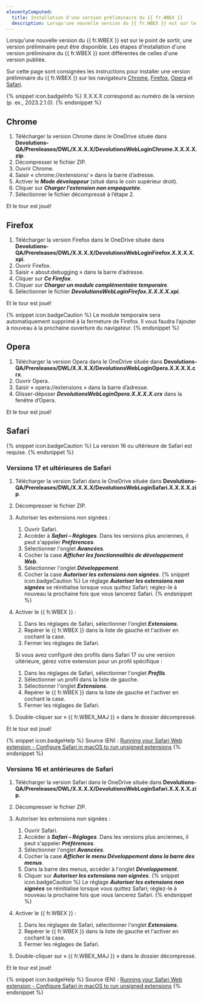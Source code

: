 ```yaml
---
eleventyComputed:
  title: Installation d'une version préliminaire du {{ fr.WBEX }}
  description: Lorsqu'une nouvelle version du {{ fr.WBEX }} est sur le point de sortir, une version préliminaire peut être disponible. Les étapes d'installation d'une version préliminaire de {{ fr.WBEX }} sont différentes de celles d'une version publiée.
---
```

Lorsqu'une nouvelle version du {{ fr.WBEX }} est sur le point de sortir, une version préliminaire peut être disponible. Les étapes d'installation d'une version préliminaire du {{ fr.WBEX }} sont différentes de celles d'une version publiée.

Sur cette page sont consignées les instructions pour installer une version préliminaire du {{ fr.WBEX }} sur les navigateurs [Chrome](#chrome), [Firefox](#firefox), [Opera](#opera) et [Safari](#safari).

{% snippet icon.badgeInfo %} 
X.X.X.X correspond au numéro de la version (p. ex., 2023.2.1.0).
{% endsnippet %}
 
## Chrome 

1. Télécharger la version Chrome dans le OneDrive située dans **Devolutions-QA/Prereleases/DWL/X.X.X.X/DevolutionsWebLoginChrome.X.X.X.X.zip**. 
1. Décompresser le fichier ZIP. 
1. Ouvrir Chrome. 
1. Saisir « chrome://extensions/ » dans la barre d’adresse. 
1. Activer le ***Mode développeur*** (situé dans le coin supérieur droit). 
1. Cliquer sur ***Charger l’extension non empaquetée***. 
1. Sélectionner le fichier décompressé à l’étape 2. 

Et le tour est joué! 

## Firefox 

1. Télécharger la version Firefox dans le OneDrive située dans **Devolutions-QA/Prereleases/DWL/X.X.X.X/DevolutionsWebLoginFirefox.X.X.X.X.xpi**. 
1. Ouvrir Firefox. 
1. Saisir « about:debugging » dans la barre d’adresse. 
1. Cliquer sur ***Ce Firefox***. 
1. Cliquer sur ***Charger un module complémentaire temporaire***. 
1. Sélectionner le fichier ***DevolutionsWebLoginFirefox.X.X.X.X.xpi***.  

Et le tour est joué! 

{% snippet icon.badgeCaution %} 
Le module temporaire sera automatiquement supprimé à la fermeture de Firefox. Il vous faudra l’ajouter à nouveau à la prochaine ouverture du navigateur. 
{% endsnippet %}
 
## Opera 

1. Télécharger la version Opera dans le OneDrive située dans **Devolutions-QA/Prereleases/DWL/X.X.X.X/DevolutionsWebLoginOpera.X.X.X.X.crx**. 
1. Ouvrir Opera. 
1. Saisir « opera://extensions » dans la barre d’adresse. 
1. Glisser-déposer ***DevolutionsWebLoginOpera.X.X.X.X.crx*** dans la fenêtre d’Opera. 

Et le tour est joué! 

## Safari 

{% snippet icon.badgeCaution %} 
La version 16 ou ultérieure de Safari est requise. 
{% endsnippet %}

### Versions 17 et ultérieures de Safari

1. Télécharger la version Safari dans le OneDrive située dans **Devolutions-QA/Prereleases/DWL/X.X.X.X/DevolutionsWebLoginSafari.X.X.X.X.zip**.
1. Décompresser le fichier ZIP.
1. Autoriser les extensions non signées :
   1. Ouvrir Safari.
   1. Accéder à ***Safari – Réglages***. Dans les versions plus anciennes, il peut s'appeler ***Préférences***.
   1. Sélectionner l'onglet ***Avancées***.
   1. Cocher la case ***Afficher les fonctionnalités de développement Web***.
   1. Sélectionner l'onglet ***Développement***.
   1. Cocher la case ***Autoriser les extensions non signées***.
   {% snippet icon.badgeCaution %}
   Le réglage ***Autoriser les extensions non signées*** se réinitialise lorsque vous quittez Safari; réglez-le à nouveau la prochaine fois que vous lancerez Safari.
   {% endsnippet %}  

1. Activer le {{ fr.WBEX }} :
   1. Dans les réglages de Safari, sélectionner l'onglet ***Extensions***.
   1. Repérer le {{ fr.WBEX }} dans la liste de gauche et l'activer en cochant la case.
   1. Fermer les réglages de Safari.  

   Si vous avez configuré des profils dans Safari 17 ou une version ultérieure, gérez votre extension pour un profil spécifique :  
   1. Dans les réglages de Safari, sélectionner l'onglet ***Profils***.
   1. Sélectionner un profil dans la liste de gauche.
   1. Sélectionner l'onglet ***Extensions***.
   1. Repérer le {{ fr.WBEX }} dans la liste de gauche et l'activer en cochant la case.
   1. Fermer les réglages de Safari.
1. Double-cliquer sur « {{ fr.WBEX_MAJ }} » dans le dossier décompressé.

Et le tour est joué! 

{% snippet icon.badgeHelp %}
Source (EN) : [Running your Safari Web extension - Configure Safari in macOS to run unsigned extensions](https://developer.apple.com/documentation/safariservices/safari_web_extensions/running_your_safari_web_extension#3744467)
{% endsnippet %}

### Versions 16 et antérieures de Safari
1. Télécharger la version Safari dans le OneDrive située dans **Devolutions-QA/Prereleases/DWL/X.X.X.X/DevolutionsWebLoginSafari.X.X.X.X.zip**.
1. Décompresser le fichier ZIP.
1. Autoriser les extensions non signées :
   1. Ouvrir Safari.
   1. Accéder à ***Safari – Réglages***. Dans les versions plus anciennes, il peut s'appeler ***Préférences***.
   1. Sélectionner l'onglet ***Avancées***.
   1. Cocher la case ***Afficher le menu Développement dans la barre des menus***.
   1. Dans la barre des menus, accéder à l'onglet ***Développement***.
   1. Cliquer sur ***Autoriser les extensions non signées***.
   {% snippet icon.badgeCaution %}
   Le réglage ***Autoriser les extensions non signées*** se réinitialise lorsque vous quittez Safari; réglez-le à nouveau la prochaine fois que vous lancerez Safari.
   {% endsnippet %}  

1. Activer le {{ fr.WBEX }} :
   1. Dans les réglages de Safari, sélectionner l'onglet ***Extensions***.
   1. Repérer le  {{ fr.WBEX }} dans la liste de gauche et l'activer en cochant la case.
   1. Fermer les réglages de Safari.
1. Double-cliquer sur « {{ fr.WBEX_MAJ }} » dans le dossier décompressé.

Et le tour est joué! 

{% snippet icon.badgeHelp %}
Source (EN) : [Running your Safari Web extension - Configure Safari in macOS to run unsigned extensions](https://developer.apple.com/documentation/safariservices/safari_web_extensions/running_your_safari_web_extension#3744467)
{% endsnippet %}
